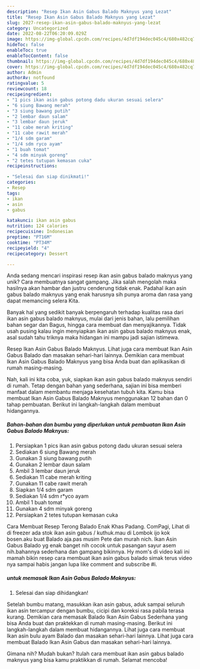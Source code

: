 ```yaml
---
description: "Resep Ikan Asin Gabus Balado Maknyus yang Lezat"
title: "Resep Ikan Asin Gabus Balado Maknyus yang Lezat"
slug: 2027-resep-ikan-asin-gabus-balado-maknyus-yang-lezat
category: Uncategorized
date: 2022-08-22T06:20:09.029Z
image: https://img-global.cpcdn.com/recipes/4d7df194dec045c4/680x482cq70/ikan-asin-gabus-balado-maknyus-foto-resep-utama.jpg
hideToc: false
enableToc: true
enableTocContent: false
thumbnail: https://img-global.cpcdn.com/recipes/4d7df194dec045c4/680x482cq70/ikan-asin-gabus-balado-maknyus-foto-resep-utama.jpg
cover: https://img-global.cpcdn.com/recipes/4d7df194dec045c4/680x482cq70/ikan-asin-gabus-balado-maknyus-foto-resep-utama.jpg
author: Admin
authorAv: notfound
ratingvalue: 5
reviewcount: 18
recipeingredient:
- "1 pics ikan asin gabus potong dadu ukuran sesuai selera"
- "6 siung Bawang merah"
- "3 siung bawang putih"
- "2 lembar daun salam"
- "3 lembar daun jeruk"
- "11 cabe merah kriting"
- "11 cabe rawit merah"
- "1/4 sdm garam"
- "1/4 sdm ryco ayam"
- "1 buah tomat"
- "4 sdm minyak goreng"
- "2 tetes tutupan kemasan cuka"
recipeinstructions:

- "Selesai dan siap dinikmati!"
categories:
- Resep
tags:
- ikan
- asin
- gabus

katakunci: ikan asin gabus 
nutrition: 124 calories
recipecuisine: Indonesian
preptime: "PT16M"
cooktime: "PT34M"
recipeyield: "4"
recipecategory: Dessert

---
```





Anda sedang mencari inspirasi resep ikan asin gabus balado maknyus yang unik? Cara membuatnya sangat gampang. Jika salah mengolah maka hasilnya akan hambar dan justru cenderung tidak enak. Padahal ikan asin gabus balado maknyus yang enak harusnya sih punya aroma dan rasa yang dapat memancing selera Kita.





Banyak hal yang sedikit banyak berpengaruh terhadap kualitas rasa dari ikan asin gabus balado maknyus, mulai dari jenis bahan, lalu pemilihan bahan segar dan Bagus, hingga cara membuat dan menyajikannya. Tidak usah pusing kalau ingin menyiapkan ikan asin gabus balado maknyus enak,      asal sudah tahu triknya maka hidangan ini mampu jadi sajian istimewa.














Resep Ikan Asin Gabus Balado Maknyus. Lihat juga cara membuat Ikan Asin Gabus Balado dan masakan sehari-hari lainnya. Demikian cara membuat Ikan Asin Gabus Balado Maknyus yang bisa Anda buat dan aplikasikan di rumah masing-masing.






Nah, kali ini kita coba, yuk, siapkan ikan asin gabus balado maknyus sendiri di rumah. Tetap dengan bahan yang sederhana, sajian ini bisa memberi manfaat dalam membantu menjaga kesehatan tubuh kita. Kamu bisa membuat Ikan Asin Gabus Balado Maknyus menggunakan 12 bahan dan 0 tahap pembuatan. Berikut ini langkah-langkah dalam membuat hidangannya.

<!--inarticleads1-->

##### Bahan-bahan dan bumbu yang diperlukan untuk pembuatan Ikan Asin Gabus Balado Maknyus:

1. Persiapkan 1 pics ikan asin gabus potong dadu ukuran sesuai selera
1. Sediakan 6 siung Bawang merah
1. Gunakan 3 siung bawang putih
1. Gunakan 2 lembar daun salam
1. Ambil 3 lembar daun jeruk
1. Sediakan 11 cabe merah kriting
1. Gunakan 11 cabe rawit merah
1. Siapkan 1/4 sdm garam
1. Sediakan 1/4 sdm r*yco ayam
1. Ambil 1 buah tomat
1. Gunakan 4 sdm minyak goreng
1. Persiapkan 2 tetes tutupan kemasan cuka


Cara Membuat Resep Terong Balado Enak Khas Padang. ComPagi, Lihat di di freezer ada stok ikan asin gabus / kuthuk.mau di Lombok ijo kok bosen.aku buat Balado aja.pas musim Pete dan murah nich. Ikan Asin Gabus Balado yg enak banget nih cocok untuk pasangan sayur asem nih.bahannya sederhana dan gampang bikinnya. Hy mom&#39;s di video kali ini mamah bikin resep cara membuat ikan asin gabus balado simak terus video nya sampai habis jangan lupa like comment and subscribe #i. 

<!--inarticleads2-->

#####  untuk memasak Ikan Asin Gabus Balado Maknyus:


1. Selesai dan siap dihidangkan!

Setelah bumbu matang, masukkan ikan asin gabus, aduk sampai seluruh ikan asin tercampur dengan bumbu, cicipi dan koreksi rasa pabila terasa kurang. Demikian cara memasak Balado Ikan Asin Gabus Sederhana yang bisa Anda buat dan praktekkan di rumah masing-masing. Berikut ini langkah-langkah dalam membuat hidangannya. Lihat juga cara membuat Ikan asin bulu ayam Balado dan masakan sehari-hari lainnya. Lihat juga cara membuat Balado Ikan Asin Gabus dan masakan sehari-hari lainnya. 

Gimana nih? Mudah bukan? Itulah cara membuat ikan asin gabus balado maknyus yang bisa kamu praktikkan di rumah. Selamat mencoba!
